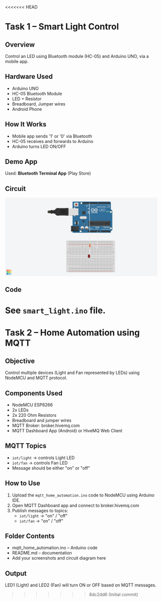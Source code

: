 <<<<<<< HEAD
# Task 1 – Smart Light Control

## Overview
Control an LED using Bluetooth module (HC-05) and Arduino UNO, via a mobile app.

## Hardware Used
- Arduino UNO
- HC-05 Bluetooth Module
- LED + Resistor
- Breadboard, Jumper wires
- Android Phone

## How It Works
- Mobile app sends '1' or '0' via Bluetooth
- HC-05 receives and forwards to Arduino
- Arduino turns LED ON/OFF

## Demo App
Used: **Bluetooth Terminal App** (Play Store)

## Circuit
![circuit_diagram](circuit_diagram.png)

## Code
See `smart_light.ino` file.
=======
# Task 2 – Home Automation using MQTT

## Objective
Control multiple devices (Light and Fan represented by LEDs) using NodeMCU and MQTT protocol.

## Components Used
- NodeMCU ESP8266
- 2x LEDs
- 2x 220 Ohm Resistors
- Breadboard and jumper wires
- MQTT Broker: broker.hivemq.com
- MQTT Dashboard App (Android) or HiveMQ Web Client

## MQTT Topics
- `iot/light` → controls Light LED
- `iot/fan` → controls Fan LED
- Message should be either "on" or "off"

## How to Use
1. Upload the `mqtt_home_automation.ino` code to NodeMCU using Arduino IDE.
2. Open MQTT Dashboard app and connect to broker.hivemq.com
3. Publish messages to topics:
   - `iot/light` → "on" / "off"
   - `iot/fan` → "on" / "off"

## Folder Contents
- mqtt_home_automation.ino – Arduino code
- README.md – documentation
- Add your screenshots and circuit diagram here

## Output
LED1 (Light) and LED2 (Fan) will turn ON or OFF based on MQTT messages.
>>>>>>> 8dc2dd6 (Initial commit)
